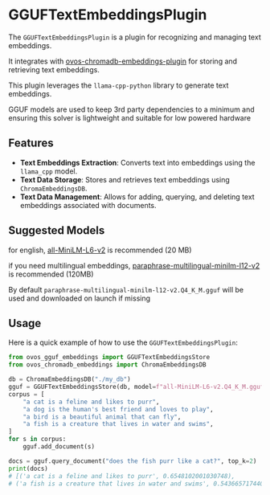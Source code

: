 # GGUFTextEmbeddingsPlugin

The `GGUFTextEmbeddingsPlugin` is a plugin for recognizing and managing text embeddings. 

It integrates with [ovos-chromadb-embeddings-plugin](https://github.com/TigreGotico/ovos-chromadb-embeddings-plugin) for storing and retrieving text embeddings.

This plugin leverages the `llama-cpp-python` library to generate text embeddings. 

GGUF models are used to keep 3rd party dependencies to a minimum and ensuring this solver is lightweight and suitable for low powered hardware

## Features

- **Text Embeddings Extraction**: Converts text into embeddings using the `llama_cpp` model.
- **Text Data Storage**: Stores and retrieves text embeddings using `ChromaEmbeddingsDB`.
- **Text Data Management**: Allows for adding, querying, and deleting text embeddings associated with documents.

## Suggested Models

for english, [all-MiniLM-L6-v2](https://huggingface.co/leliuga/all-MiniLM-L6-v2-GGUF) is recommended (20 MB)

if you need multilingual embeddings, [paraphrase-multilingual-minilm-l12-v2](https://huggingface.co/krogoldAI/paraphrase-multilingual-MiniLM-L12-v2-Q4_K_M-GGUF) is recommended (120MB)

By default `paraphrase-multilingual-minilm-l12-v2.Q4_K_M.gguf` will be used and downloaded on launch if missing

## Usage

Here is a quick example of how to use the `GGUFTextEmbeddingsPlugin`:

```python
from ovos_gguf_embeddings import GGUFTextEmbeddingsStore
from ovos_chromadb_embeddings import ChromaEmbeddingsDB

db = ChromaEmbeddingsDB("./my_db")
gguf = GGUFTextEmbeddingsStore(db, model=f"all-MiniLM-L6-v2.Q4_K_M.gguf")
corpus = [
    "a cat is a feline and likes to purr",
    "a dog is the human's best friend and loves to play",
    "a bird is a beautiful animal that can fly",
    "a fish is a creature that lives in water and swims",
]
for s in corpus:
    gguf.add_document(s)

docs = gguf.query_document("does the fish purr like a cat?", top_k=2)
print(docs)
# [('a cat is a feline and likes to purr', 0.6548102001030748),
# ('a fish is a creature that lives in water and swims', 0.5436657174406345)]
```


